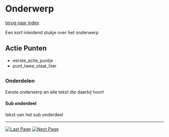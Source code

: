# Onderwerp
[terug naar index](/Index.md#unity-settings)  

Een kort inleidend stukje over het onderwerp

## Actie Punten
* eerste_actie_puntje
* punt_twee_staat_hier
##  

### Onderdelen 

Eerste onderwerp en alle tekst die daarbij hoort

#### Sub onderdeel

tekst van het sub onderdeel


---
[![Last Page](https://i.imgur.com/Wr11iwl.png)](/UnitySettings/Culling.md) [![Next Page](https://i.imgur.com/nHLTAf1.png)](/UnitySettings/Physics.md)